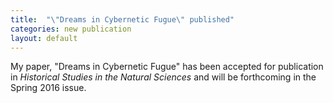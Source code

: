 ```yaml
---
title:  "\"Dreams in Cybernetic Fugue\" published"
categories: new publication
layout: default
---
```

My paper, "Dreams in Cybernetic Fugue" has been accepted for publication in *Historical Studies in the Natural Sciences* and will be forthcoming in the Spring 2016 issue.
